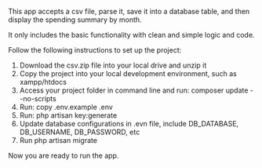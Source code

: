 This app accepts a csv file, parse it, save it into a database table, and then display the spending summary by month.

It only includes the basic functionality with clean and simple logic and code.

Follow the following instructions to set up the project:

1. Download the csv.zip file into your local drive and unzip it
2. Copy the project into your local development environment, such as xampp/htdocs
3. Access your project folder in command line and run: composer update --no-scripts
4. Run: copy .env.example .env
5. Run: php artisan key:generate
6. Update database configurations in .evn file, include DB_DATABASE, DB_USERNAME, DB_PASSWORD, etc
7. Run php artisan migrate

Now you are ready to run the app.

